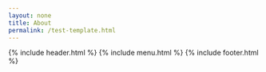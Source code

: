 ```yaml
---
layout: none
title: About
permalink: /test-template.html
---
```



{% include header.html %}
{% include menu.html %}
{% include footer.html %}